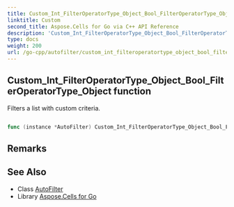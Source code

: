 ```yaml
---
title: Custom_Int_FilterOperatorType_Object_Bool_FilterOperatorType_Object Method 
linktitle: Custom
second_title: Aspose.Cells for Go via C++ API Reference
description: 'Custom_Int_FilterOperatorType_Object_Bool_FilterOperatorType_Object method. Encapsulates the function that represents custom in Go.'
type: docs
weight: 200
url: /go-cpp/autofilter/custom_int_filteroperatortype_object_bool_filteroperatortype_object/
---
```


## Custom_Int_FilterOperatorType_Object_Bool_FilterOperatorType_Object function

Filters a list with custom criteria.

```go

func (instance *AutoFilter) Custom_Int_FilterOperatorType_Object_Bool_FilterOperatorType_Object(fieldindex int32, operatortype1 FilterOperatorType, criteria1 *Object, isand bool, operatortype2 FilterOperatorType, criteria2 *Object)  error

```

## Remarks


## See Also

* Class [AutoFilter](../)
* Library [Aspose.Cells for Go](../../)
